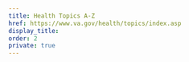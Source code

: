 ```yaml
---
title: Health Topics A-Z
href: https://www.va.gov/health/topics/index.asp
display_title:
order: 2
private: true
---
```

